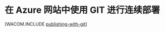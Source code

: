 <properties 
	pageTitle="在 Azure 网站中使用 GIT 进行连续部署" 
	description="了解如何使用 Git 发布 Azure 网站，然后再启用从 Bitbucket、CodePlex、Dropbox、GitHub 或 Mercurial 进行连续部署。" 
	services="app-service\web" 
	documentationCenter=".net" 
	authors="cephalin" 
	manager="wpickett" 
	editor="mollybos"/>

<tags 
	ms.service="web-sites" 
	ms.date="09/16/2015" 
	wacn.date="12/17/2015"/>

# 在 Azure 网站中使用 GIT 进行连续部署
[WACOM.INCLUDE [publishing-with-git](../includes/publishing-with-git.md)]

<!---HONumber=76-->